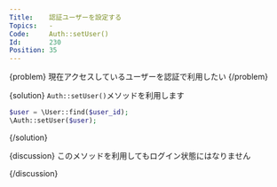 ```yaml
---
Title:    認証ユーザーを設定する
Topics:   -
Code:     Auth::setUser()
Id:       230
Position: 35
---
```


{problem}
現在アクセスしているユーザーを認証で利用したい
{/problem}

{solution}
`Auth::setUser()`メソッドを利用します

```php
$user = \User::find($user_id);
\Auth::setUser($user);
```
{/solution}

{discussion}
このメソッドを利用してもログイン状態にはなりません

{/discussion}
